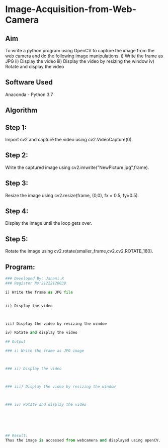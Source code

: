 # Image-Acquisition-from-Web-Camera
## Aim

To write a python program using OpenCV to capture the image from the web camera and do the following image manipulations.
i) Write the frame as JPG 
ii) Display the video 
iii) Display the video by resizing the window
iv) Rotate and display the video

## Software Used
Anaconda - Python 3.7

## Algorithm
## Step 1:
Import cv2 and capture the video using cv2.VideoCapture(0).

## Step 2:
Write the captured image using cv2.imwrite("NewPicture.jpg",frame).

## Step 3:
Resize the image using cv2.resize(frame, (0,0), fx = 0.5, fy=0.5).

## Step 4:
Display the image until the loop gets over.

## Step 5:
Rotate the image using cv2.rotate(smaller_frame,cv2.cv2.ROTATE_180).



## Program:
``` Python
### Developed By: Janani.R
### Register No:21222120039

i) Write the frame as JPG file


ii) Display the video



iii) Display the video by resizing the window

iv) Rotate and display the video

## Output

### i) Write the frame as JPG image



### ii) Display the video



### iii) Display the video by resizing the window



### iv) Rotate and display the video






## Result:
Thus the image is accessed from webcamera and displayed using openCV.

